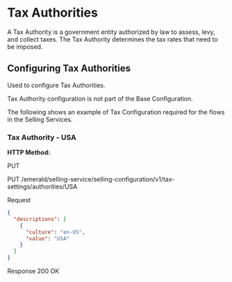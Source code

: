 # Tax Authorities

A Tax Authority is a government entity authorized by law to assess, levy, and collect taxes. The Tax Authority determines the tax rates that need to be imposed.

## Configuring Tax Authorities

Used to configure Tax Authorities.

Tax Authority configuration is not part of the Base Configuration.

The following shows an example of Tax  Configuration required for the flows in the Selling Services.

### Tax Authority - USA

**HTTP Method:**

PUT

PUT /emerald/selling-service/selling-configuration/v1/tax-settings/authorities/USA

Request

```json
{
  "descriptions": [
    {
      "culture": "en-US",
      "value": "USA"
    }
  ]
}
```

Response  200 OK
